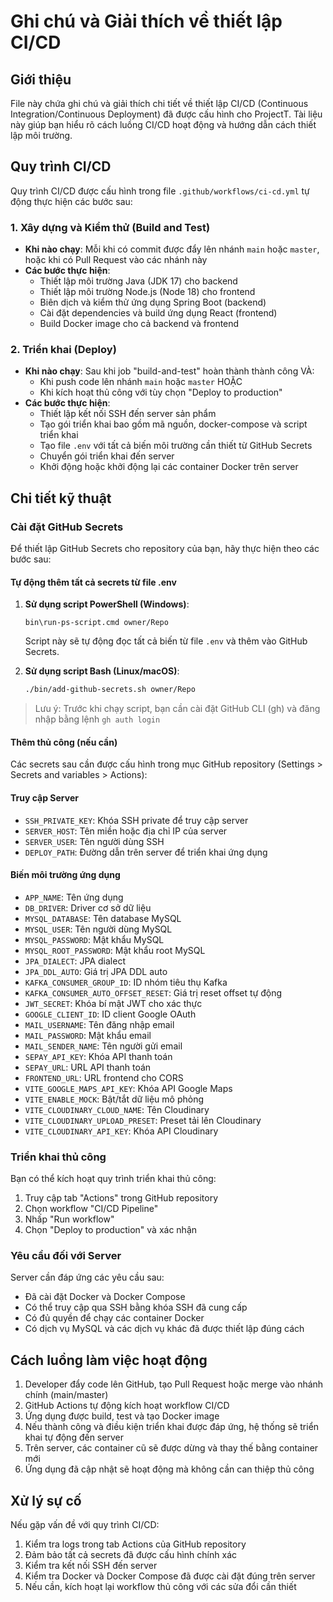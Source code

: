 # Ghi chú và Giải thích về thiết lập CI/CD

## Giới thiệu

File này chứa ghi chú và giải thích chi tiết về thiết lập CI/CD (Continuous Integration/Continuous Deployment) đã được cấu hình cho ProjectT. Tài liệu này giúp bạn hiểu rõ cách luồng CI/CD hoạt động và hướng dẫn cách thiết lập môi trường.

## Quy trình CI/CD

Quy trình CI/CD được cấu hình trong file `.github/workflows/ci-cd.yml` tự động thực hiện các bước sau:

### 1. Xây dựng và Kiểm thử (Build and Test)

- **Khi nào chạy**: Mỗi khi có commit được đẩy lên nhánh `main` hoặc `master`, hoặc khi có Pull Request vào các nhánh này
- **Các bước thực hiện**:
   - Thiết lập môi trường Java (JDK 17) cho backend
   - Thiết lập môi trường Node.js (Node 18) cho frontend
   - Biên dịch và kiểm thử ứng dụng Spring Boot (backend)
   - Cài đặt dependencies và build ứng dụng React (frontend)
   - Build Docker image cho cả backend và frontend

### 2. Triển khai (Deploy)

- **Khi nào chạy**: Sau khi job "build-and-test" hoàn thành thành công VÀ:
   - Khi push code lên nhánh `main` hoặc `master` HOẶC
   - Khi kích hoạt thủ công với tùy chọn "Deploy to production"
- **Các bước thực hiện**:
   - Thiết lập kết nối SSH đến server sản phẩm
   - Tạo gói triển khai bao gồm mã nguồn, docker-compose và script triển khai
   - Tạo file `.env` với tất cả biến môi trường cần thiết từ GitHub Secrets
   - Chuyển gói triển khai đến server
   - Khởi động hoặc khởi động lại các container Docker trên server

## Chi tiết kỹ thuật

### Cài đặt GitHub Secrets

Để thiết lập GitHub Secrets cho repository của bạn, hãy thực hiện theo các bước sau:

#### Tự động thêm tất cả secrets từ file .env

1. **Sử dụng script PowerShell (Windows)**:
   ```
   bin\run-ps-script.cmd owner/Repo
   ```
   Script này sẽ tự động đọc tất cả biến từ file `.env` và thêm vào GitHub Secrets.

2. **Sử dụng script Bash (Linux/macOS)**:
   ```bash
   ./bin/add-github-secrets.sh owner/Repo
   ```

> Lưu ý: Trước khi chạy script, bạn cần cài đặt GitHub CLI (gh) và đăng nhập bằng lệnh `gh auth login`

#### Thêm thủ công (nếu cần)

Các secrets sau cần được cấu hình trong mục GitHub repository (Settings > Secrets and variables > Actions):

#### Truy cập Server
- `SSH_PRIVATE_KEY`: Khóa SSH private để truy cập server
- `SERVER_HOST`: Tên miền hoặc địa chỉ IP của server
- `SERVER_USER`: Tên người dùng SSH
- `DEPLOY_PATH`: Đường dẫn trên server để triển khai ứng dụng

#### Biến môi trường ứng dụng
- `APP_NAME`: Tên ứng dụng
- `DB_DRIVER`: Driver cơ sở dữ liệu
- `MYSQL_DATABASE`: Tên database MySQL
- `MYSQL_USER`: Tên người dùng MySQL
- `MYSQL_PASSWORD`: Mật khẩu MySQL
- `MYSQL_ROOT_PASSWORD`: Mật khẩu root MySQL
- `JPA_DIALECT`: JPA dialect
- `JPA_DDL_AUTO`: Giá trị JPA DDL auto
- `KAFKA_CONSUMER_GROUP_ID`: ID nhóm tiêu thụ Kafka
- `KAFKA_CONSUMER_AUTO_OFFSET_RESET`: Giá trị reset offset tự động
- `JWT_SECRET`: Khóa bí mật JWT cho xác thực
- `GOOGLE_CLIENT_ID`: ID client Google OAuth
- `MAIL_USERNAME`: Tên đăng nhập email
- `MAIL_PASSWORD`: Mật khẩu email
- `MAIL_SENDER_NAME`: Tên người gửi email
- `SEPAY_API_KEY`: Khóa API thanh toán
- `SEPAY_URL`: URL API thanh toán
- `FRONTEND_URL`: URL frontend cho CORS
- `VITE_GOOGLE_MAPS_API_KEY`: Khóa API Google Maps
- `VITE_ENABLE_MOCK`: Bật/tắt dữ liệu mô phỏng
- `VITE_CLOUDINARY_CLOUD_NAME`: Tên Cloudinary
- `VITE_CLOUDINARY_UPLOAD_PRESET`: Preset tải lên Cloudinary
- `VITE_CLOUDINARY_API_KEY`: Khóa API Cloudinary

### Triển khai thủ công

Bạn có thể kích hoạt quy trình triển khai thủ công:
1. Truy cập tab "Actions" trong GitHub repository
2. Chọn workflow "CI/CD Pipeline"
3. Nhấp "Run workflow"
4. Chọn "Deploy to production" và xác nhận

### Yêu cầu đối với Server

Server cần đáp ứng các yêu cầu sau:
- Đã cài đặt Docker và Docker Compose
- Có thể truy cập qua SSH bằng khóa SSH đã cung cấp
- Có đủ quyền để chạy các container Docker
- Có dịch vụ MySQL và các dịch vụ khác đã được thiết lập đúng cách

## Cách luồng làm việc hoạt động

1. Developer đẩy code lên GitHub, tạo Pull Request hoặc merge vào nhánh chính (main/master)
2. GitHub Actions tự động kích hoạt workflow CI/CD
3. Ứng dụng được build, test và tạo Docker image
4. Nếu thành công và điều kiện triển khai được đáp ứng, hệ thống sẽ triển khai tự động đến server
5. Trên server, các container cũ sẽ được dừng và thay thế bằng container mới
6. Ứng dụng đã cập nhật sẽ hoạt động mà không cần can thiệp thủ công

## Xử lý sự cố

Nếu gặp vấn đề với quy trình CI/CD:

1. Kiểm tra logs trong tab Actions của GitHub repository
2. Đảm bảo tất cả secrets đã được cấu hình chính xác
3. Kiểm tra kết nối SSH đến server
4. Kiểm tra Docker và Docker Compose đã được cài đặt đúng trên server
5. Nếu cần, kích hoạt lại workflow thủ công với các sửa đổi cần thiết